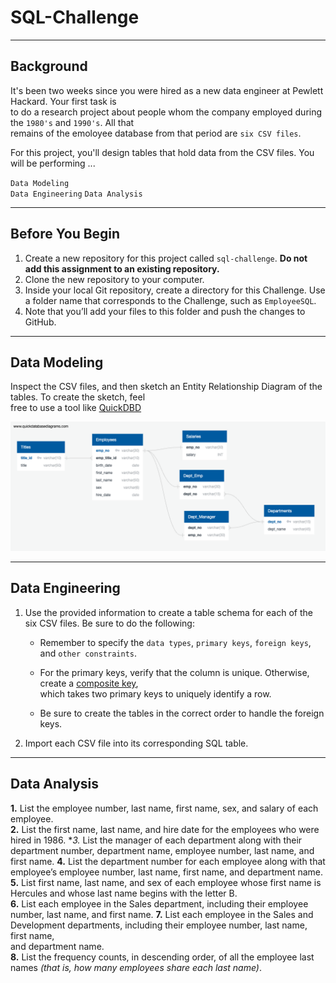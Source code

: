 # SQL-Challenge
---

## Background  

It's been two weeks since you were hired as a new data engineer at Pewlett Hackard. Your first task is  
to do a research project about people whom the company employed during the `1980's` and `1990's`. All that  
remains of the emoloyee database from that period are `six CSV files`.  

For this project, you'll design tables that hold data from the CSV files. You will be performing ...    

`Data Modeling`  
`Data Engineering`
`Data Analysis`   

---  

## Before You Begin

  1. Create a new repository for this project called `sql-challenge`. **Do not add this assignment to an existing repository.**
  2. Clone the new repository to your computer.
  3. Inside your local Git repository, create a directory for this Challenge. Use a folder name that corresponds to the Challenge,
     such as `EmployeeSQL`.  
  4. Note that you’ll add your files to this folder and push the changes to GitHub.

---

## Data Modeling

Inspect the CSV files, and then sketch an Entity Relationship Diagram of the tables. To create the sketch, feel  
free to use a tool like [QuickDBD](https://www.quickdatabasediagrams.com/)  

![alt text](https://github.com/Kaileycar/sql-challenge/blob/main/PH_EmployeesSQL/employee_ERD.png)  

---

## Data Engineering

1. Use the provided information to create a table schema for each of the six CSV files. Be sure to do the following:  
     * Remember to specify the `data types`, `primary keys`, `foreign keys`, and `other constraints`.  

     * For the primary keys, verify that the column is unique. Otherwise, create a [composite key](https://en.wikipedia.org/wiki/Composite_key),  
       which takes two primary keys to uniquely identify a row.

     * Be sure to create the tables in the correct order to handle the foreign keys.

2. Import each CSV file into its corresponding SQL table.

---

## Data Analysis

**1.** List the employee number, last name, first name, sex, and salary of each employee.  
**2.** List the first name, last name, and hire date for the employees who were hired in 1986.
**3.* List the manager of each department along with their department number, department name, employee number, last name,
   and first name.
**4.** List the department number for each employee along with that employee’s employee number, last name, first name,
   and department name.
**5.** List first name, last name, and sex of each employee whose first name is Hercules and whose last name begins with the letter B.  
**6.** List each employee in the Sales department, including their employee number, last name, and first name.
**7.** List each employee in the Sales and Development departments, including their employee number, last name, first name,   
   and department name.  
**8.** List the frequency counts, in descending order, of all the employee last names *(that is, how many employees share each last name)*.






